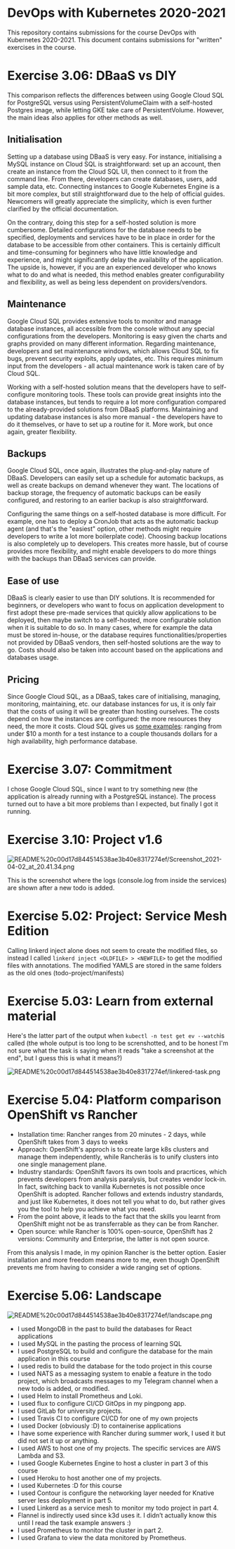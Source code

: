 # DevOps with Kubernetes 2020-2021

This repository contains submissions for the course DevOps with Kubernetes 2020-2021. This document contains submissions for "written" exercises in the course.

# Exercise 3.06: DBaaS vs DIY

This comparison reflects the differences between using Google Cloud SQL for PostgreSQL versus using PersistentVolumeClaim with a self-hosted Postgres image, while letting GKE take care of PersistentVolume. However, the main ideas also applies for other methods as well.

## Initialisation

Setting up a database using DBaaS is very easy. For instance, initialising a MySQL instance on Cloud SQL is straightforward: set up an account, then create an instance from the Cloud SQL UI, then connect to it from the command line. From there, developers can create databases, users, add sample data, etc. Connecting instances to Google Kubernetes Engine is a bit more complex, but still straightforward due to the help of official guides. Newcomers will greatly appreciate the simplicity, which is even further clarified by the official documentation.

On the contrary, doing this step for a self-hosted solution is more cumbersome. Detailed configurations for the database needs to be specified, deployments and services have to be in place in order for the database to be accessible from other containers. This is certainly difficult and time-consuming for beginners who have little knowledge and experience, and might significantly delay the availability of the application. The upside is, however, if you are an experienced developer who knows what to do and what is needed, this method enables greater configurability and flexibility, as well as being less dependent on providers/vendors. 

## Maintenance

Google Cloud SQL provides extensive tools to monitor and manage database instances, all accessible from the console without any special configurations from the developers. Monitoring is easy given the charts and graphs provided on many different information. Regarding maintenance, developers and set maintenance windows, which allows Cloud SQL to fix bugs, prevent security exploits, apply updates, etc. This requires minimum input from the developers - all actual maintenance work is taken care of by Cloud SQL. 

Working with a self-hosted solution means that the developers have to self-configure monitoring tools. These tools can provide great insights into the database instances, but tends to require a lot more configuration compared to the already-provided solutions from DBaaS platforms. Maintaining and updating database instances is also more manual - the developers have to do it themselves, or have to set up a routine for it. More work, but once again, greater flexibility.   

## Backups

Google Cloud SQL, once again, illustrates the plug-and-play nature of DBaaS. Developers can easily set up a schedule for automatic backups, as well as create backups on demand whenever they want. The locations of backup storage, the frequency of automatic backups can be easily configured, and restoring to an earlier backup is also straightforward.

Configuring the same things on a self-hosted database is more difficult. For example, one has to deploy a CronJob that acts as the automatic backup agent (and that's the "easiest" option, other methods might require developers to write a lot more boilerplate code). Choosing backup locations is also completely up to developers. This creates more hassle, but of course provides more flexibility, and might enable developers to do more things with the backups than DBaaS services can provide.

## Ease of use

DBaaS is clearly easier to use than DIY solutions. It is recommended for beginners, or developers who want to focus on application development to first adopt these pre-made services that quickly allow applications to be deployed, then maybe switch to a self-hosted, more configurable solution when it is suitable to do so. In many cases, where for example the data must be stored in-house, or the database requires functionalities/properties not provided by DBaaS vendors, then self-hosted solutions are the way to go. Costs should also be taken into account based on the applications and databases usage.

## Pricing

Since Google Cloud SQL, as a DBaaS, takes care of initialising, managing, monitoring, maintaining, etc. our database instances for us, it is only fair that the costs of using it will be greater than hosting ourselves. The costs depend on how the instances are configured: the more resources they need, the more it costs. Cloud SQL gives us [some examples](https://cloud.google.com/sql/docs/postgres/pricing-examples): ranging from under $10 a month for a test instance to a couple thousands dollars for a high availability, high performance database.  

# Exercise 3.07: Commitment

I chose Google Cloud SQL, since I want to try something new (the application is already running with a PostgreSQL instance). The process turned out to have a bit more problems than I expected, but finally I got it running. 

# Exercise 3.10: Project v1.6

![README%20c00d17d844514538ae3b40e8317274ef/Screenshot_2021-04-02_at_20.41.34.png](newTodo.png)

This is the screenshot where the logs (console.log from inside the services) are shown after a new todo is added.

# Exercise 5.02: Project: Service Mesh Edition
Calling linkerd inject alone does not seem to create the modified files, so instead I called `linkerd inject <OLDFILE> > <NEWFILE>` to get the modified files with annotations. The modified YAMLS are stored in the same folders as the old ones (todo-project/manifests)

# Exercise 5.03: Learn from external material
Here's the latter part of the output when `kubectl -n test get ev --watch`is called (the whole output is too long to be screnshotted, and to be honest I'm not sure what the task is saying when it reads "take a screenshot at the end", but I guess this is what it means?)

![README%20c00d17d844514538ae3b40e8317274ef/linkered-task.png](linkerd_task.png)

# Exercise 5.04: Platform comparison OpenShift vs Rancher
- Installation time: Rancher ranges from 20 minutes - 2 days, while OpenShift takes from 3 days to weeks
- Approach: OpenShift's approch is to create large k8s clusters and manage them independently, while Rancheräs is to unify clusters into one single management plane.
- Industry standards: OpenShift favors its own tools and pracrtices, which prevents developers from analysis paralysis, but creates vendor lock-in. In fact, switching back to vanilla Kubernetes is not possible once OpenShift is adopted. Rancher follows and extends industry standards, and just like Kubernetes, it does not tell you what to do, but rather gives you the tool to help you achieve what you need.
- From the point above, it leads to the fact that the skills you learnt from OpenShift might not be as transferrable as they can be from Rancher.
- Open source: while Rancher is 100% open-source, OpenShift has 2 versions: Community and Enterprise, the latter is not open source.

From this analysis I made, in my opinion Rancher is the better option. Easier installation and more freedom means more to me, even though OpenShift prevents me from having to consider a wide ranging set of options.

# Exercise 5.06: Landscape

![README%20c00d17d844514538ae3b40e8317274ef/landscape.png](landscape.png)

- I used MongoDB in the past to build the databases for React applications
- I used MySQL in the pasting the process of learning SQL
- I used PostgreSQL to build and configure the database for the main application in this course
- I used redis to build the database for the todo project in this course
- I used NATS as a messaging system to enable a feature in the todo project, which broadcasts messages to my Telegram channel when a new todo is added, or modified.
- I used Helm to install Prometheus and Loki. 
- I used flux to configure CI/CD GitOps in my pingpong app.
- I used GitLab for university projects.
- I used Travis CI to configure CI/CD for one of my own projects
- I used Docker (obviously :D) to containerise applications
- I have some experience with Rancher during summer work, I used it but did not set it up or anything.
- I used AWS to host one of my projects. The specific services are AWS Lambda and S3.
- I used Google Kubernetes Engine to host a cluster in part 3 of this course
- I used Heroku to host another one of my projects.
- I used Kubernetes :D for this course
- I used Contour is configure the networking layer needed for Knative server less deployment in part 5.
- I used Linkerd as a service mesh to monitor my todo project in part 4.
- Flannel is indirectly used since k3d uses it. I didn’t actually know this until I read the task example answers :)
- I used Prometheus to monitor the cluster in part 2.
- I used Grafana to view the data monitored by Prometheus.
